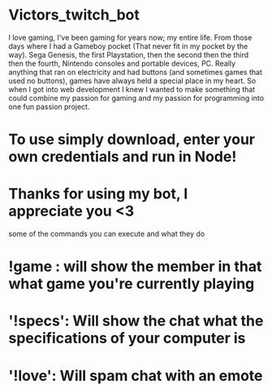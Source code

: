 # Victors_twitch_bot

I love gaming, I've been gaming for years now; my entire life. From those days where I had a Gameboy pocket (That never fit in my pocket by the way). Sega Genesis, the first Playstation, then the second then the third then the fourth, Nintendo consoles and portable devices, PC. Really anything that ran on electricity and had buttons (and sometimes games that used no buttons), games have always held a special place in my heart. So when I got into web development I knew I wanted to make something that could combine my passion for gaming and my passion for programming into one fun passion project.

# To use simply download, enter your own credentials and run in Node!

# Thanks for using my bot, I appreciate you <3

some of the commands you can execute and what they do

# !game : will show the member in that what game you're currently playing
# '!specs': Will show the chat what the specifications of your computer is 
# '!love': Will spam chat with an emote 
